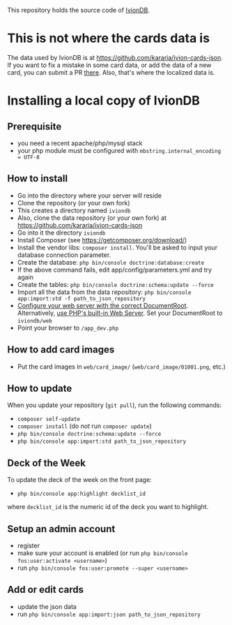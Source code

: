 This repository holds the source code of [IvionDB](https://iviondb.dev).

# This is not where the cards data is

The data used by IvionDB is at https://github.com/kararia/ivion-cards-json. If you want to fix a mistake in some card data, or add the data of a new card, you can submit a PR [there](https://github.com/kararia/ivion-cards-json/pulls). Also, that's where the localized data is.

# Installing a local copy of IvionDB

## Prerequisite

- you need a recent apache/php/mysql stack
- your php module must be configured with `mbstring.internal_encoding = UTF-8`

## How to install

- Go into the directory where your server will reside
- Clone the repository (or your own fork)
- This creates a directory named `iviondb`
- Also, clone the data repository (or your own fork) at https://github.com/kararia/ivion-cards-json
- Go into it the directory `iviondb`
- Install Composer (see https://getcomposer.org/download/)
- Install the vendor libs: `composer install`. You'll be asked to input your database connection parameter.
- Create the database: `php bin/console doctrine:database:create`
- If the above command fails, edit app/config/parameters.yml and try again
- Create the tables: `php bin/console doctrine:schema:update --force`
- Import all the data from the data repository: `php bin/console app:import:std -f path_to_json_repository`
- [Configure your web server with the correct DocumentRoot](http://symfony.com/doc/current/cookbook/configuration/web_server_configuration.html). Alternatively, [use PHP's built-in Web Server](http://symfony.com/doc/current/cookbook/web_server/built_in.html). Set your DocumentRoot to `iviondb/web`
- Point your browser to `/app_dev.php`

## How to add card images

- Put the card images in `web/card_image/` (`web/card_image/01001.png`, etc.)

## How to update

When you update your repository (`git pull`), run the following commands:

- `composer self-update`
- `composer install` (do *not* run `composer update`)
- `php bin/console doctrine:schema:update --force`
- `php bin/console app:import:std path_to_json_repository`

## Deck of the Week

To update the deck of the week on the front page:

- `php bin/console app:highlight decklist_id`

where `decklist_id` is the numeric id of the deck you want to highlight.

## Setup an admin account

- register
- make sure your account is enabled (or run `php bin/console fos:user:activate <username>`)
- run `php bin/console fos:user:promote --super <username>`

## Add or edit cards

- update the json data
- run `php bin/console app:import:json path_to_json_repository`
